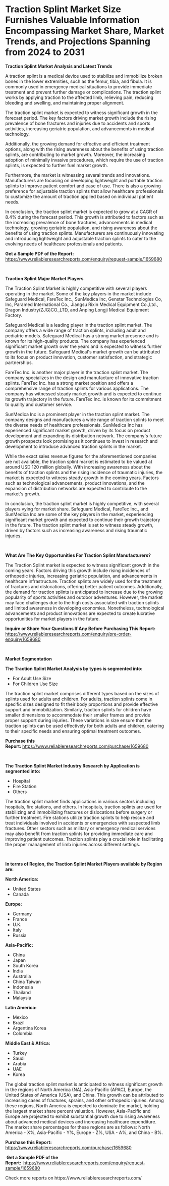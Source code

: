 <p><h1>Traction Splint Market Size Furnishes Valuable Information Encompassing Market Share, Market Trends, and Projections Spanning from 2024 to 2031</h1></p><p><strong>Traction Splint Market Analysis and Latest Trends</strong></p>
<p><p>A traction splint is a medical device used to stabilize and immobilize broken bones in the lower extremities, such as the femur, tibia, and fibula. It is commonly used in emergency medical situations to provide immediate treatment and prevent further damage or complications. The traction splint works by applying traction to the affected limb, relieving pain, reducing bleeding and swelling, and maintaining proper alignment.</p><p>The traction splint market is expected to witness significant growth in the forecast period. The key factors driving market growth include the rising prevalence of bone fractures and injuries due to accidents and sports activities, increasing geriatric population, and advancements in medical technology.</p><p>Additionally, the growing demand for effective and efficient treatment options, along with the rising awareness about the benefits of using traction splints, are contributing to market growth. Moreover, the increasing adoption of minimally invasive procedures, which require the use of traction splints, is expected to further fuel market growth.</p><p>Furthermore, the market is witnessing several trends and innovations. Manufacturers are focusing on developing lightweight and portable traction splints to improve patient comfort and ease of use. There is also a growing preference for adjustable traction splints that allow healthcare professionals to customize the amount of traction applied based on individual patient needs.</p><p>In conclusion, the traction splint market is expected to grow at a CAGR of 8.4% during the forecast period. This growth is attributed to factors such as the increasing prevalence of bone fractures, advancements in medical technology, growing geriatric population, and rising awareness about the benefits of using traction splints. Manufacturers are continuously innovating and introducing lightweight and adjustable traction splints to cater to the evolving needs of healthcare professionals and patients.</p></p>
<p><strong>Get a Sample PDF of the Report:&nbsp;</strong> <a href="https://www.reliableresearchreports.com/enquiry/request-sample/1659680">https://www.reliableresearchreports.com/enquiry/request-sample/1659680</a></p>
<p>&nbsp;</p>
<p><strong>Traction Splint Major Market Players</strong></p>
<p><p>The Traction Splint Market is highly competitive with several players operating in the market. Some of the key players in the market include Safeguard Medical, FareTec Inc., SunMedica Inc, Genstar Technologies Co, Inc, Paramed International Co., Jiangsu Rixin Medical Equipment Co.,Ltd., Dragon Industry(ZJG)CO.,LTD, and Anping Longji Medical Equipment Factory.</p><p>Safeguard Medical is a leading player in the traction splint market. The company offers a wide range of traction splints, including adult and pediatric models. Safeguard Medical has a strong market presence and is known for its high-quality products. The company has experienced significant market growth over the years and is expected to witness further growth in the future. Safeguard Medical's market growth can be attributed to its focus on product innovation, customer satisfaction, and strategic partnerships.</p><p>FareTec Inc. is another major player in the traction splint market. The company specializes in the design and manufacture of innovative traction splints. FareTec Inc. has a strong market position and offers a comprehensive range of traction splints for various applications. The company has witnessed steady market growth and is expected to continue its growth trajectory in the future. FareTec Inc. is known for its commitment to quality and customer service.</p><p>SunMedica Inc is a prominent player in the traction splint market. The company designs and manufactures a wide range of traction splints to meet the diverse needs of healthcare professionals. SunMedica Inc has experienced significant market growth, driven by its focus on product development and expanding its distribution network. The company's future growth prospects look promising as it continues to invest in research and development to introduce advanced traction splints in the market.</p><p>While the exact sales revenue figures for the aforementioned companies are not available, the traction splint market is estimated to be valued at around USD 120 million globally. With increasing awareness about the benefits of traction splints and the rising incidence of traumatic injuries, the market is expected to witness steady growth in the coming years. Factors such as technological advancements, product innovations, and the expansion of distribution networks are expected to contribute to the market's growth.</p><p>In conclusion, the traction splint market is highly competitive, with several players vying for market share. Safeguard Medical, FareTec Inc., and SunMedica Inc are some of the key players in the market, experiencing significant market growth and expected to continue their growth trajectory in the future. The traction splint market is set to witness steady growth, driven by factors such as increasing awareness and rising traumatic injuries.</p></p>
<p>&nbsp;</p>
<p><strong>What Are The Key Opportunities For Traction Splint Manufacturers?</strong></p>
<p><p>The Traction Splint market is expected to witness significant growth in the coming years. Factors driving this growth include rising incidences of orthopedic injuries, increasing geriatric population, and advancements in healthcare infrastructure. Traction splints are widely used for the treatment of fractures and dislocations, offering better patient outcomes. Additionally, the demand for traction splints is anticipated to increase due to the growing popularity of sports activities and outdoor adventures. However, the market may face challenges due to the high costs associated with traction splints and limited awareness in developing economies. Nonetheless, technological advancements and product innovations are expected to create lucrative opportunities for market players in the future.</p></p>
<p><strong>Inquire or Share Your Questions If Any Before Purchasing This Report:</strong> <a href="https://www.reliableresearchreports.com/enquiry/pre-order-enquiry/1659680">https://www.reliableresearchreports.com/enquiry/pre-order-enquiry/1659680</a></p>
<p>&nbsp;</p>
<p><strong>Market Segmentation</strong></p>
<p><strong>The Traction Splint Market Analysis by types is segmented into:</strong></p>
<p><ul><li>For Adult Use Size</li><li>For Children Use Size</li></ul></p>
<p><p>The traction splint market comprises different types based on the sizes of splints used for adults and children. For adults, traction splints come in specific sizes designed to fit their body proportions and provide effective support and immobilization. Similarly, traction splints for children have smaller dimensions to accommodate their smaller frames and provide proper support during injuries. These variations in size ensure that the traction splints can be used effectively for both adults and children, catering to their specific needs and ensuring optimal treatment outcomes.</p></p>
<p><strong>Purchase this Report:&nbsp;</strong><a href="https://www.reliableresearchreports.com/purchase/1659680">https://www.reliableresearchreports.com/purchase/1659680</a></p>
<p>&nbsp;</p>
<p><strong>The Traction Splint Market Industry Research by Application is segmented into:</strong></p>
<p><ul><li>Hospital</li><li>Fire Station</li><li>Others</li></ul></p>
<p><p>The traction splint market finds applications in various sectors including hospitals, fire stations, and others. In hospitals, traction splints are used for stabilizing and immobilizing fractures or dislocations before surgery or further treatment. Fire stations utilize traction splints to help rescue and treat individuals involved in accidents or emergencies with suspected limb fractures. Other sectors such as military or emergency medical services may also benefit from traction splints for providing immediate care and improving patient outcomes. Traction splints play a crucial role in facilitating the proper management of limb injuries across different settings.</p></p>
<p>&nbsp;</p>
<p><strong>In terms of Region, the Traction Splint Market Players available by Region are:</strong></p>
<p>
    <p> <strong> North America: </strong>
        <ul>
            <li>United States</li>
            <li>Canada</li>
        </ul>
        </p> 
    <p> <strong> Europe: </strong>
        <ul>
            <li>Germany</li>
            <li>France</li>
            <li>U.K.</li>
            <li>Italy</li>
            <li>Russia</li>
        </ul>
        </p> 
    <p> <strong> Asia-Pacific: </strong>
        <ul>
            <li>China</li>
            <li>Japan</li>
            <li>South Korea</li>
            <li>India</li>
            <li>Australia</li>
            <li>China Taiwan</li>
            <li>Indonesia</li>
            <li>Thailand</li>
            <li>Malaysia</li>
        </ul>
        </p> 
    <p> <strong> Latin America: </strong>
        <ul>
            <li>Mexico</li>
            <li>Brazil</li>
            <li>Argentina Korea</li>
            <li>Colombia</li>
        </ul>
        </p> 
    <p> <strong> Middle East & Africa: </strong>
        <ul>
            <li>Turkey</li>
            <li>Saudi</li>
            <li>Arabia</li>
            <li>UAE</li>
            <li>Korea</li>
        </ul>
    </p>
    </p>
<p><p>The global traction splint market is anticipated to witness significant growth in the regions of North America (NA), Asia-Pacific (APAC), Europe, the United States of America (USA), and China. This growth can be attributed to increasing cases of fractures, sprains, and other orthopedic injuries. Among these regions, North America is expected to dominate the market, holding the largest market share percent valuation. However, Asia-Pacific and Europe are projected to exhibit substantial growth due to rising awareness about advanced medical devices and increasing healthcare expenditure. The market share percentages for these regions are as follows: North America - X%, Asia-Pacific - Y%, Europe - Z%, USA - A%, and China - B%.</p></p>
<p><strong>Purchase this Report: </strong><a href="https://www.reliableresearchreports.com/purchase/1659680">https://www.reliableresearchreports.com/purchase/1659680</a></p>
<p>&nbsp;<strong>Get a Sample PDF of the Report:&nbsp;&nbsp;</strong><a href="https://www.reliableresearchreports.com/enquiry/request-sample/1659680">https://www.reliableresearchreports.com/enquiry/request-sample/1659680</a></p>
<p><strong></strong></p>
<p>Check more reports on https://www.reliableresearchreports.com/</p>